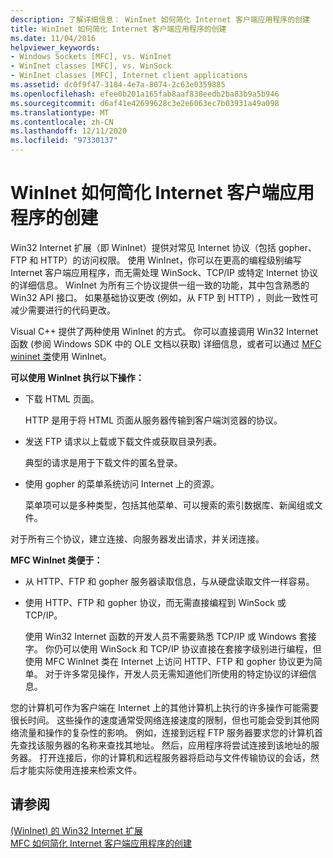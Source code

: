 ```yaml
---
description: 了解详细信息： WinInet 如何简化 Internet 客户端应用程序的创建
title: WinInet 如何简化 Internet 客户端应用程序的创建
ms.date: 11/04/2016
helpviewer_keywords:
- Windows Sockets [MFC], vs. WinInet
- WinInet classes [MFC], vs. WinSock
- WinInet classes [MFC], Internet client applications
ms.assetid: dc0f9f47-3184-4e7a-8074-2c63e0359885
ms.openlocfilehash: efee0b201a165fab8aaf838eedb2ba83b9a5b946
ms.sourcegitcommit: d6af41e42699628c3e2e6063ec7b03931a49a098
ms.translationtype: MT
ms.contentlocale: zh-CN
ms.lasthandoff: 12/11/2020
ms.locfileid: "97330137"
---
```

# <a name="how-wininet-makes-it-easier-to-create-internet-client-applications"></a>WinInet 如何简化 Internet 客户端应用程序的创建

Win32 Internet 扩展（即 WinInet）提供对常见 Internet 协议（包括 gopher、FTP 和 HTTP）的访问权限。 使用 WinInet，你可以在更高的编程级别编写 Internet 客户端应用程序，而无需处理 WinSock、TCP/IP 或特定 Internet 协议的详细信息。 WinInet 为所有三个协议提供一组一致的功能，其中包含熟悉的 Win32 API 接口。 如果基础协议更改 (例如，从 FTP 到 HTTP) ，则此一致性可减少需要进行的代码更改。

Visual C++ 提供了两种使用 WinInet 的方式。 你可以直接调用 Win32 Internet 函数 (参阅 Windows SDK 中的 OLE 文档以获取) 详细信息，或者可以通过 [MFC wininet 类](mfc-classes-for-creating-internet-client-applications.md)使用 WinInet。

**可以使用 WinInet 执行以下操作：**

- 下载 HTML 页面。

   HTTP 是用于将 HTML 页面从服务器传输到客户端浏览器的协议。

- 发送 FTP 请求以上载或下载文件或获取目录列表。

   典型的请求是用于下载文件的匿名登录。

- 使用 gopher 的菜单系统访问 Internet 上的资源。

   菜单项可以是多种类型，包括其他菜单、可以搜索的索引数据库、新闻组或文件。

对于所有三个协议，建立连接、向服务器发出请求，并关闭连接。

**MFC WinInet 类便于：**

- 从 HTTP、FTP 和 gopher 服务器读取信息，与从硬盘读取文件一样容易。

- 使用 HTTP、FTP 和 gopher 协议，而无需直接编程到 WinSock 或 TCP/IP。

   使用 Win32 Internet 函数的开发人员不需要熟悉 TCP/IP 或 Windows 套接字。 你仍可以使用 WinSock 和 TCP/IP 协议直接在套接字级别进行编程，但使用 MFC WinInet 类在 Internet 上访问 HTTP、FTP 和 gopher 协议更为简单。 对于许多常见操作，开发人员无需知道他们所使用的特定协议的详细信息。

您的计算机可作为客户端在 Internet 上的其他计算机上执行的许多操作可能需要很长时间。 这些操作的速度通常受网络连接速度的限制，但也可能会受到其他网络流量和操作的复杂性的影响。 例如，连接到远程 FTP 服务器要求您的计算机首先查找该服务器的名称来查找其地址。 然后，应用程序将尝试连接到该地址的服务器。 打开连接后，你的计算机和远程服务器将启动与文件传输协议的会话，然后才能实际使用连接来检索文件。

## <a name="see-also"></a>请参阅

[ (WinInet) 的 Win32 Internet 扩展 ](win32-internet-extensions-wininet.md)<br/>
[MFC 如何简化 Internet 客户端应用程序的创建](how-mfc-makes-it-easier-to-create-internet-client-applications.md)

